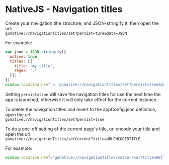 # NativeJS - Navigation titles

Create your navigation title structure, and JSON-stringify it, then open the url:  
`gonative://navigationTitles/set?persist=ture&data=JSON`

For example:

```javascript
var json = JSON.stringify({
  active: true,
  titles: [{
    title: 'my title',
    regex: '.*'
  }];
});
window.location.href = 'gonative://navigationTitles/set?persist=true&data=' + encodeURIComponent(json);
```

Setting `persist=true` will save the navigation titles for use the next time the app is launched, otherwise it will only take effect for the current instance.

To delete the navigation titles and revert to the appConfig.json definition, open the url:  
`gonative://navigationTitles/set?persist=true`

To do a one-off setting of the current page's title, url encode your title and open the url:  
`gonative://navigationTitles/setCurrent?title=URLENCODEDTITLE`

For example:

```javascript
window.location.href='gonative://navigationTitles/setCurrent?title=Hello%20World';
```

